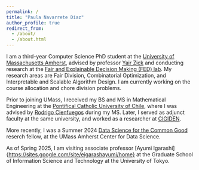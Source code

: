 ```yaml
---
permalink: /
title: "Paula Navarrete Díaz"
author_profile: true
redirect_from: 
  - /about/
  - /about.html
---
```


I am a third-year Computer Science PhD student at the [University of Massachusetts Amherst](https://www.cics.umass.edu), advised by professor [Yair Zick](https://people.cs.umass.edu/~yzick/) and conducting research at the [Fair and Explainable Decision Making (FED) lab](https://people.cs.umass.edu/~yzick/people.html). My research areas are Fair Division, Combinatorial Optimization, and Interpretable and Scalable Algorithm Design. I am currently working on the course allocation and chore division problems.

Prior to joining UMass, I received my BS and MS in Mathematical Engineering at the [Pontifical Catholic University of Chile](https://www.ing.uc.cl/en/), where I was advised by [Rodrigo Cienfuegos](https://scholar.google.com/citations?hl=en&user=Twh1PxcAAAAJ&view_op=list_works) during my MS. Later, I served as adjunct faculty at the same university, and worked as a researcher at [CIGIDEN](https://www.cigiden.cl/en/).

More recently, I was a Summer 2024 [Data Science for the Common Good](https://ds.cs.umass.edu/programs/ds4cg/ds4cg-team) reserch fellow, at the UMass Amherst Center for Data Science.

As of Spring 2025, I am visiting associate professor [Ayumi Igarashi]{https://sites.google.com/site/eigarashayumi/home} at the Graduate School of Information Science and Technology at the University of Tokyo.
